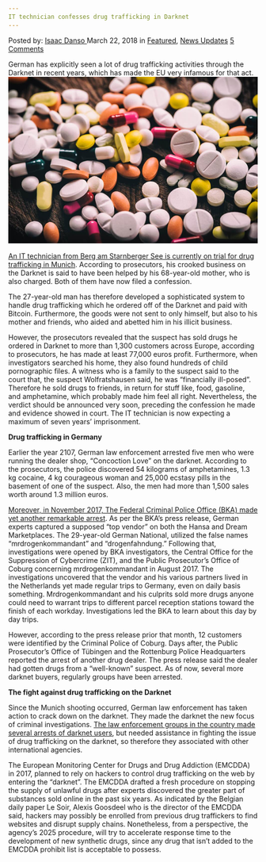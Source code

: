 ```yaml
---
IT technician confesses drug trafficking in Darknet
---
```

<article class="post-listing post-25142 post type-post status-publish format-standard has-post-thumbnail hentry 
 tag-confesses tag-darknet tag-drug tag-technician tag-trafficking">
<div class="post-inner">
<span>Posted by: <a href="https://www.deepdotweb.com/author/isaacddanso/" title="">Isaac Danso </a></span>
<span>March 22, 2018</span>
<span>in <a href="https://www.deepdotweb.com/category/deepdot-news/" rel="category tag">Featured</a>, <a href="https://www.deepdotweb.com/category/news-updates/" rel="category tag">News Updates</a></span>
<span><a href="https://www.deepdotweb.com/2018/03/22/technician-confesses-drug-trafficking-darknet/#comments">5 Comments</a></span>


<p>German has explicitly seen a lot of drug trafficking activities through the Darknet in recent years, which has made the EU very infamous for that act.<img class="wp-image-25147 aligncenter" src="/imgs/2018/03/c-users-calebo-desktop-illegal-drugs-pills-jpg.jpeg" alt="C:\Users\CALEBO&#96;\Desktop\illegal-drugs-pills.jpg" /></p>
<p><a href="https://www.br.de/nachrichten/oberbayern/inhalt/it-techniker-gesteht-drogengeschaefte-im-darknet-100.html">An IT technician from Berg am Starnberger See is currently on trial for drug trafficking in Munich</a>. According to prosecutors, his crooked business on the Darknet is said to have been helped by his 68-year-old mother, who is also charged. Both of them have now filed a confession.</p>
<p>The 27-year-old man has therefore developed a sophisticated system to handle drug trafficking which he ordered off of the Darknet and paid with Bitcoin. Furthermore, the goods were not sent to only himself, but also to his mother and friends, who aided and abetted him in his illicit business.</p>
<p>However, the prosecutors revealed that the suspect has sold drugs he ordered in Darknet to more than 1,300 customers across Europe, according to prosecutors, he has made at least 77,000 euros profit. Furthermore, when investigators searched his home, they also found hundreds of child pornographic files. A witness who is a family to the suspect said to the court that, the suspect Wolfratshausen said, he was &#8220;financially ill-posed”. Therefore he sold drugs to friends, in return for stuff like, food, gasoline, and amphetamine, which probably made him feel all right. Nevertheless, the verdict should be announced very soon, preceding the confession he made and evidence showed in court. The IT technician is now expecting a maximum of seven years&#8217; imprisonment.</p>
<p><strong>Drug trafficking in Germany</strong></p>
<p>Earlier the year 2107, German law enforcement arrested five men who were running the dealer shop, &#8220;Concoction Love&#8221; on the darknet. According to the prosecutors, the police discovered 54 kilograms of amphetamines, 1.3 kg cocaine, 4 kg courageous woman and 25,000 ecstasy pills in the basement of one of the suspect. Also, the men had more than 1,500 sales worth around 1.3 million euros.</p>
<p><a href="https://www.deepdotweb.com/2017/12/09/major-dream-vendor-busted-germany/">Moreover, in November 2017, The Federal Criminal Police Office (BKA) made yet another remarkable arrest</a>. As per the BKA&#8217;s press release, German experts captured a supposed &#8220;top vendor&#8221; on both the Hansa and Dream Marketplaces. The 29-year-old German National, utilized the false names “mrdrogenkommandant” and “drogenfahndung.” Following that, investigations were opened by BKA investigators, the Central Office for the Suppression of Cybercrime (ZIT), and the Public Prosecutor&#8217;s Office of Coburg concerning mrdrogenkommandant in August 2017. The investigations uncovered that the vendor and his various partners lived in the Netherlands yet made regular trips to Germany, even on daily basis something. Mrdrogenkommandant and his culprits sold more drugs anyone could need to warrant trips to different parcel reception stations toward the finish of each workday. Investigations led the BKA to learn about this day by day trips.</p>
<p>However, according to the press release prior that month, 12 customers were identified by the Criminal Police of Coburg. Days after, the Public Prosecutor&#8217;s Office of Tübingen and the Rottenburg Police Headquarters reported the arrest of another drug dealer. The press release said the dealer had gotten drugs from a &#8220;well-known&#8221; suspect. As of now, several more darknet buyers, regularly groups have been arrested.</p>
<p><strong>The fight against drug trafficking on the Darknet</strong></p>
<p>Since the Munich shooting occurred, German law enforcement has taken action to crack down on the darknet. They made the darknet the new focus of criminal investigations. <a href="https://www.deepdotweb.com/2017/11/29/germany-dutch-dark-web-drug-dealer-arrested-drugs-worth-3-5-million/#comments">The law enforcement groups in the country made several arrests of darknet users</a>, but needed assistance in fighting the issue of drug trafficking on the darknet, so therefore they associated with other international agencies.</p>
<p>The European Monitoring Center for Drugs and Drug Addiction (EMCDDA) in 2017, planned to rely on hackers to control drug trafficking on the web by entering the &#8220;darknet&#8221;. The EMCDDA drafted a fresh procedure on stopping the supply of unlawful drugs after experts discovered the greater part of substances sold online in the past six years. As indicated by the Belgian daily paper Le Soir, Alexis Goosdeel who is the director of the EMCDDA said, hackers may possibly be enrolled from previous drug traffickers to find websites and disrupt supply chains. Nonetheless, from a perspective, the agency&#8217;s 2025 procedure, will try to accelerate response time to the development of new synthetic drugs, since any drug that isn&#8217;t added to the EMCDDA prohibit list is acceptable to possess.</p>
</div>
<span style="display:none"><a href="https://www.deepdotweb.com/tag/confesses/" rel="tag">confesses</a> <a href="https://www.deepdotweb.com/tag/darknet/" rel="tag">darknet</a>  <a href="https://www.deepdotweb.com/tag/technician/" rel="tag">technician</a> <a href="https://www.deepdotweb.com/tag/trafficking/" rel="tag">trafficking</a></span> <span style="display:none" class="updated">2018-03-22</span>
<div style="display:none" class="vcard author" itemprop="author" itemscope itemtype="http://schema.org/Person"><strong class="fn" itemprop="name"><a href="https://www.deepdotweb.com/author/isaacddanso/" title="Posts by Isaac Danso" rel="author">Isaac Danso</a></strong></div>
</div>
</article>

